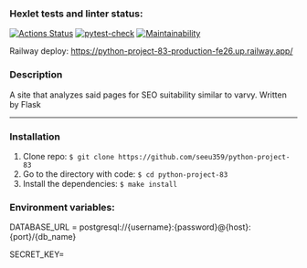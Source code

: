 ### Hexlet tests and linter status:
[![Actions Status](https://github.com/seeu359/python-project-83/workflows/hexlet-check/badge.svg)](https://github.com/seeu359/python-project-83/actions)
[![pytest-check](https://github.com/seeu359/python-project-83/actions/workflows/linter_check.yml/badge.svg)](https://github.com/seeu359/python-project-83/actions/workflows/linter_check.yml)
[![Maintainability](https://api.codeclimate.com/v1/badges/7b11052e4e21e418e0f3/maintainability)](https://codeclimate.com/github/seeu359/python-project-83/maintainability)

Railway deploy: https://python-project-83-production-fe26.up.railway.app/

### Description

A site that analyzes said pages for SEO suitability similar to varvy. Written by Flask

---

### Installation

1. Clone repo: ``$ git clone https://github.com/seeu359/python-project-83``
2. Go to the directory with code: ``$ cd python-project-83``
3. Install the dependencies: ``$ make install``

### Environment variables:

DATABASE_URL = postgresql://{username}:{password}@{host}:{port}/{db_name}

SECRET_KEY=
